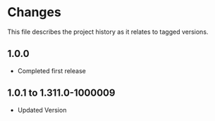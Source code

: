 # Changes
This file describes the project history as it relates to tagged versions.

## 1.0.0
- Completed first release

## 1.0.1 to 1.311.0-1000009
- Updated Version
